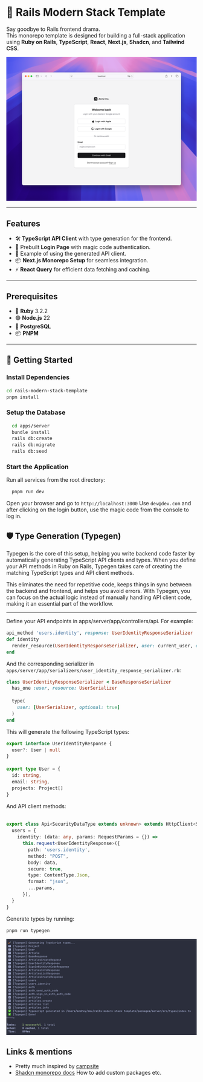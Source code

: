 # 🚀 Rails Modern Stack Template

Say goodbye to Rails frontend drama.  
This monorepo template is designed for building a full-stack application using **Ruby on Rails**, **TypeScript**, **React**, **Next.js**, **Shadcn**, and **Tailwind CSS**.

![Login Page](_login.png)

---

## Features
- 🛠️ **TypeScript API Client** with type generation for the frontend.
- 🔑 Prebuilt **Login Page** with magic code authentication.
- 📄 Example of using the generated API client.
- 📦 **Next.js Monorepo Setup** for seamless integration.
- ⚡ **React Query** for efficient data fetching and caching.

---

## Prerequisites
- 💎 **Ruby** 3.2.2
- 🟢 **Node.js** 22
- 🐘 **PostgreSQL**
- 📦 **PNPM**

---

## 🚧 Getting Started

### Install Dependencies
    
```bash
cd rails-modern-stack-template
pnpm install
```

### Setup the Database
```bash
  cd apps/server
  bundle install
  rails db:create
  rails db:migrate
  rails db:seed
```

### Start the Application
Run all services from the root directory:
```bash
  pnpm run dev
```

Open your browser and go to `http://localhost:3000`
Use `dev@dev.com` and after clicking on the login button, use the magic code from the console to log in.


## 🛡️ Type Generation (Typegen)
Typegen is the core of this setup, helping you write backend code faster by automatically generating TypeScript API clients and types. When you define your API methods in Ruby on Rails, Typegen takes care of creating the matching TypeScript types and API client methods.

This eliminates the need for repetitive code, keeps things in sync between the backend and frontend, and helps you avoid errors. With Typegen, you can focus on the actual logic instead of manually handling API client code, making it an essential part of the workflow.

---

Define your API endpoints in apps/server/app/controllers/api.
For example:
```ruby
api_method 'users.identity', response: UserIdentityResponseSerializer
def identity
  render_resource(UserIdentityResponseSerializer, user: current_user, ok: true)
end
```

And the corresponding serializer in `apps/server/app/serializers/user_identity_response_serializer.rb`:
```ruby
class UserIdentityResponseSerializer < BaseResponseSerializer
  has_one :user, resource: UserSerializer

  type(
    user: [UserSerializer, optional: true]
  )
end
```

This will generate the following TypeScript types:
```typescript
export interface UserIdentityResponse {
  user?: User | null
}

export type User = {
  id: string,
  email: string,
  projects: Project[]
}

```

And API client methods:

```typescript

export class Api<SecurityDataType extends unknown> extends HttpClient<SecurityDataType> {
  users = {
    identity: (data: any, params: RequestParams = {}) =>
      this.request<UserIdentityResponse>({
        path: 'users.identity',
        method: "POST",
        body: data,
        secure: true,
        type: ContentType.Json,
        format: "json",
        ...params,
      }),
  }
}

```

Generate types by running:
```bash
pnpm run typegen
```

![Typegen](_typegen.png)

## Links & mentions
- Pretty much inspired by [campsite](https://github.com/campsite/campsite)
- [Shadcn monorepo docs](https://ui.shadcn.com/docs/monorepo) How to add custom packages etc.